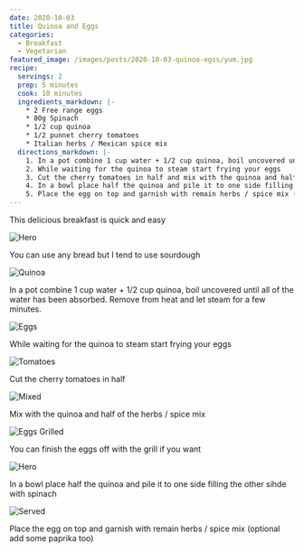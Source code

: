 ```yaml
---
date: 2020-10-03
title: Quinoa and Eggs
categories:
  - Breakfast
  - Vegetarian
featured_image: /images/posts/2020-10-03-quinoa-egss/yum.jpg
recipe:
  servings: 2
  prep: 5 minutes
  cook: 10 minutes
  ingredients_markdown: |-
    * 2 Free range eggs
    * 80g Spinach
    * 1/2 cup quinoa
    * 1/2 punnet cherry tomatoes
    * Italian herbs / Mexican spice mix
  directions_markdown: |-
    1. In a pot combine 1 cup water + 1/2 cup quinoa, boil uncovered until all of the water has been absorbed. Remove from heat and let steam for a few minutes.
    2. While waiting for the quinoa to steam start frying your eggs
    3. Cut the cherry tomatoes in half and mix with the quinoa and half of the herbs / spice mix
    4. In a bowl place half the quinoa and pile it to one side filling the other sihde with spinach
    5. Place the egg on top and garnish with remain herbs / spice mix (optional add some paprika too)
---
```


This delicious breakfast is quick and easy

![Hero](/images/posts/2020-10-03-quinoa-egss/hero.jpg)

You can use any bread but I tend to use sourdough

![Quinoa](/images/posts/2020-10-03-quinoa-egss/quinoa.jpg)

In a pot combine 1 cup water + 1/2 cup quinoa, boil uncovered until all of the water has been absorbed. Remove from heat and let steam for a few minutes.

![Eggs](/images/posts/2020-10-03-quinoa-egss/eggs.jpg)

While waiting for the quinoa to steam start frying your eggs

![Tomatoes](/images/posts/2020-10-03-quinoa-egss/tomatoes.jpg)

Cut the cherry tomatoes in half

![Mixed](/images/posts/2020-10-03-quinoa-egss/mixed.jpg)

Mix with the quinoa and half of the herbs / spice mix

![Eggs Grilled](/images/posts/2020-10-03-quinoa-egss/eggs_grilled.jpg)

You can finish the eggs off with the grill if you want

![Hero](/images/posts/2020-10-03-quinoa-egss/yum.jpg)

In a bowl place half the quinoa and pile it to one side filling the other sihde with spinach

![Served](/images/posts/2020-10-03-quinoa-egss/served.jpg)

Place the egg on top and garnish with remain herbs / spice mix (optional add some paprika too)
